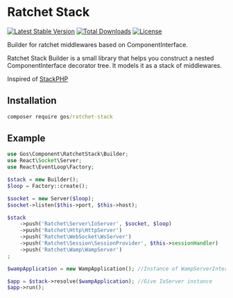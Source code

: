 Ratchet Stack
==============

[![Latest Stable Version](https://poser.pugx.org/gos/ratchet-stack/v/stable)](https://packagist.org/packages/gos/ratchet-stack) [![Total Downloads](https://poser.pugx.org/gos/ratchet-stack/downloads)](https://packagist.org/packages/gos/ratchet-stack) [![License](https://poser.pugx.org/gos/ratchet-stack/license)](https://packagist.org/packages/gos/ratchet-stack)

Builder for ratchet middlewares based on ComponentInterface.

Ratchet Stack Builder is a small library that helps you construct a nested ComponentInterface decorator tree. It models it as a stack of middlewares.

Inspired of [StackPHP](https://github.com/stackphp/builder)

## Installation

```cmd
composer require gos/ratchet-stack
```

## Example

```php
use Gos\Component\RatchetStack\Builder;
use React\Socket\Server;
use React\EventLoop\Factory;

$stack = new Builder();
$loop = Factory::create();

$socket = new Server($loop);
$socket->listen($this->port, $this->host);

$stack
	->push('Ratchet\Server\IoServer', $socket, $loop)
	->push('Ratchet\Http\HttpServer')
	->push('Ratchet\WebSocket\WsServer')
	->push('Ratchet\Session\SessionProvider', $this->sessionHandler)
	->push('Ratchet\Wamp\WampServer')
;

$wampApplication = new WampApplication(); //Instance of WampServerInterface

$app = $stack->resolve($wampApplication); //Give IoServer instance
$app->run();
```

